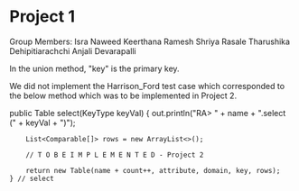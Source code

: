 # Project 1
Group Members: 
Isra Naweed
Keerthana Ramesh
Shriya Rasale
Tharushika Dehipitiarachchi
Anjali Devarapalli

In the union method, "key" is the primary key.


We did not implement the Harrison_Ford test case which corresponded to the below method which was to be 
implemented in Project 2.

public Table select(KeyType keyVal) {
        out.println("RA> " + name + ".select (" + keyVal + ")");

        List<Comparable[]> rows = new ArrayList<>();

        // T O B E I M P L E M E N T E D - Project 2

        return new Table(name + count++, attribute, domain, key, rows);
    } // select


